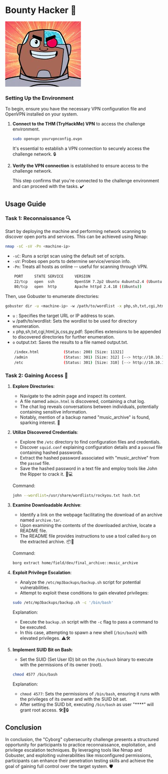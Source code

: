 # Bounty Hacker 🚀

![Cyborg](cyborg.jpeg)


### Setting Up the Environment

To begin, ensure you have the necessary VPN configuration file and OpenVPN installed on your system.

1. **Connect to the THM (TryHackMe) VPN** to access the challenge environment.
   ```bash
   sudo openvpn yourvpnconfig.ovpn
   ```

   It's essential to establish a VPN connection to securely access the challenge network. 🔒

2. **Verify the VPN connection** is established to ensure access to the challenge network.

   This step confirms that you're connected to the challenge environment and can proceed with the tasks. ✔️

## Usage Guide

### Task 1: Reconnaissance 🔍

Start by deploying the machine and performing network scanning to discover open ports and services. This can be achieved using Nmap:

```bash
nmap -sC -sV -Pn <machine-ip>
```

- `-sC`: Runs a script scan using the default set of scripts.
- `-sV`: Probes open ports to determine service/version info.
- `-Pn`: Treats all hosts as online -- useful for scanning through VPN.

```bash
    PORT     STATE SERVICE     VERSION
    22/tcp   open  ssh         OpenSSH 7.2p2 Ubuntu 4ubuntu2.4 (Ubuntu Linux; protocol 2.0)
    80/tcp   open  http        Apache httpd 2.4.18 ((Ubuntu))
```

Then, use Gobuster to enumerate directories:

```bash
gobuster dir -u <machine-ip> -w /path/to/wordlist -x php,sh,txt,cgi,html,js,css,py,pdf -o output.txt
```

- `u` <machine-ip>: Specifies the target URL or IP address to scan.
- `w` /path/to/wordlist: Sets the wordlist to be used for directory enumeration.
- `x` php,sh,txt,cgi,html,js,css,py,pdf: Specifies extensions to be appended to discovered directories for further enumeration.
- `o` output.txt: Saves the results to a file named output.txt.

```bash
    /index.html           (Status: 200) [Size: 11321]
    /admin                (Status: 301) [Size: 312] [--> http://10.10.166.87/admin/]
    /etc                  (Status: 301) [Size: 310] [--> http://10.10.166.87/etc/]
```
### Task 2: Gaining Access 📂

1. **Explore Directories**:
   - Navigate to the admin page and inspect its content.
   - A file named `admin.html` is discovered, containing a chat log.
   - The chat log reveals conversations between individuals, potentially containing sensitive information.
   - Notably, mention of a backup named "music_archive" is found, sparking interest. 💬

2. **Utilize Discovered Credentials**:
   - Explore the `/etc` directory to find configuration files and credentials.
   - Discover `squid.conf` explaining configuration details and a `passwd` file containing hashed passwords.
   - Extract the hashed password associated with "music_archive" from the `passwd` file.
   - Save the hashed password in a text file and employ tools like John the Ripper to crack it. 🔐💻

   Command:
   ```bash
   john --wordlist=/usr/share/wordlists/rockyou.txt hash.txt
   ```

3. **Examine Downloadable Archive**:
   - Identify a link on the webpage facilitating the download of an archive named `archive.tar`.
   - Upon examining the contents of the downloaded archive, locate a README file.
   - The README file provides instructions to use a tool called `Borg` on the extracted archive. 📦📜

   Command:
   ```bash
   borg extract home/field/dev/final_archive::music_archive
   ```

4. **Exploit Privilege Escalation**:
   - Analyze the `/etc/mp3backups/backup.sh` script for potential vulnerabilities.
   - Attempt to exploit these conditions to gain elevated privileges:

   ```bash
   sudo /etc/mp3backups/backup.sh -c '/bin/bash'
   ```

   Explanation:
   - Execute the `backup.sh` script with the `-c` flag to pass a command to be executed.
   - In this case, attempting to spawn a new shell (`/bin/bash`) with elevated privileges. ⚠️🛠️

5. **Implement SUID Bit on Bash**:
   - Set the SUID (Set User ID) bit on the `/bin/bash` binary to execute with the permissions of its owner (root).

   ```bash
   chmod 4577 /bin/bash
   ```

   Explanation:
   - `chmod 4577`: Sets the permissions of `/bin/bash`, ensuring it runs with the privileges of its owner and with the SUID bit set.
   - After setting the SUID bit, executing `/bin/bash` as user "****" will grant root access. 🛠️🔑🔒

## Conclusion

In conclusion, the "Cyborg" cybersecurity challenge presents a structured opportunity for participants to practice reconnaissance, exploitation, and privilege escalation techniques. By leveraging tools like Nmap and Gobuster, and exploiting vulnerabilities like misconfigured permissions, participants can enhance their penetration testing skills and achieve the goal of gaining full control over the target system. 🛡️